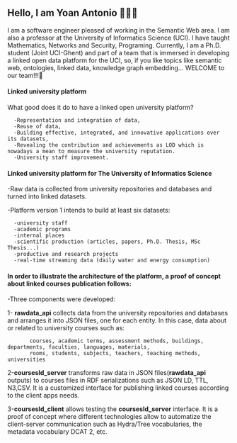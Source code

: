 ## Hello, I am Yoan Antonio 👋👦🏻
I am a software engineer pleased of working in the Semantic Web area. I am also a professor at the University of Informatics Science (UCI). I have taught Mathematics, Networks and Security, Programing. Currently, I am a Ph.D. student (Joint UCI-Ghent) and part of a team that is immersed in developing a linked open data platform for the UCI, so, if you like topics like semantic web, ontologies, linked data, knowledge graph embedding... WELCOME to our team!!!🍇

#### Linked university platform
What good does it do to have a linked open university platform? 
            
      -Representation and integration of data,
      -Reuse of data,
      -Building effective, integrated, and innovative applications over its datasets,
      -Revealing the contribution and achievements as LOD which is nowadays a mean to measure the university reputation.
      -University staff improvement.
      
#### Linked university platform for The University of Informatics Science
-Raw data is collected from university repositories and databases and turned into linked datasets.

-Platform version 1 intends to build at least six datasets:
      
      -university staff
      -academic programs
      -internal places
      -scientific production (articles, papers, Ph.D. Thesis, MSc Thesis...)
      -productive and research projects
      -real-time streaming data (daily water and energy consumption)
#### In order to illustrate the architecture of the platform, a proof of concept about linked courses publication follows:
-Three components were developed:

  1- **rawdata_api** collects data from the university repositories and databases and arranges it into JSON files, one for each entity. In this case, data about or related to university courses such as:
           
           courses, academic terms, assessment methods, buildings, departments, faculties, languages, materials, 
           rooms, students, subjects, teachers, teaching methods, universities 
           
 2-**coursesld_server** transforms raw data in JSON files(**rawdata_api** outputs) to courses files in RDF serializations such as JSON LD, TTL, N3,CSV. It is a customized interface for publishing linked courses according to the client apps needs.
 
 3-**coursesld_client** allows testing the **coursesld_server** interface. It is a proof of concept where different technologies allow to automatize the client-server communication such as Hydra/Tree vocabularies, the metadata vocabulary DCAT 2, etc.






